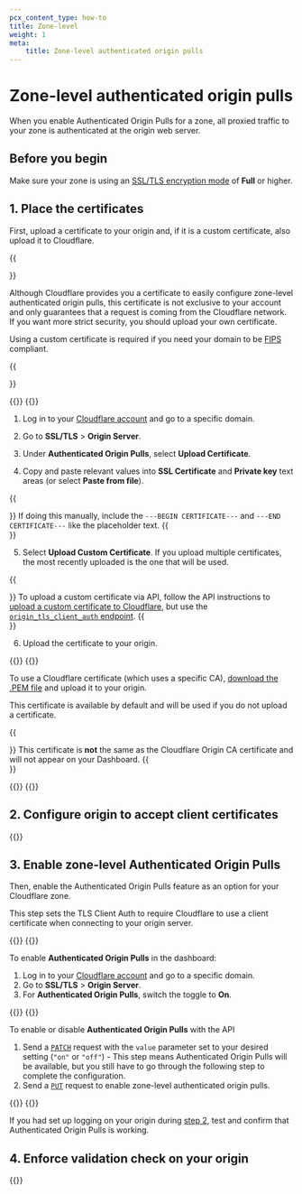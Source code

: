 ```yaml
---
pcx_content_type: how-to
title: Zone-level
weight: 1
meta:
    title: Zone-level authenticated origin pulls
---
```


# Zone-level authenticated origin pulls

When you enable Authenticated Origin Pulls for a zone, all proxied traffic to your zone is authenticated at the origin web server.

## Before you begin

Make sure your zone is using an [SSL/TLS encryption mode](/ssl/origin-configuration/ssl-modes/) of **Full** or higher.

## 1. Place the certificates

First, upload a certificate to your origin and, if it is a custom certificate, also upload it to Cloudflare.

{{<Aside type="warning">}}

Although Cloudflare provides you a certificate to easily configure zone-level authenticated origin pulls, this certificate is not exclusive to your account and only guarantees that a request is coming from the Cloudflare network. If you want more strict security, you should upload your own certificate.

Using a custom certificate is required if you need your domain to be [FIPS](https://en.wikipedia.org/wiki/Federal_Information_Processing_Standards) compliant.

{{</Aside>}}

{{<tabs labels="Custom certificate | Cloudflare certificate">}}
{{<tab label="custom certificate" no-code="true">}}
 
1.  Log in to your [Cloudflare account](https://dash.cloudflare.com) and go to a specific domain.

2. Go to **SSL/TLS** > **Origin Server**.

3. Under **Authenticated Origin Pulls**, select **Upload Certificate**.

4. Copy and paste relevant values into **SSL Certificate** and **Private key** text areas (or select **Paste from file**).

{{<Aside type="note">}}
If doing this manually, include the `---BEGIN CERTIFICATE---` and `---END CERTIFICATE---` like the placeholder text.
{{</Aside>}}

5. Select **Upload Custom Certificate**. If you upload multiple certificates, the most recently uploaded is the one that will be used.

{{<Aside type="note">}}
To upload a custom certificate via API, follow the API instructions to [upload a custom certificate to Cloudflare](/ssl/edge-certificates/custom-certificates/uploading/#upload-a-custom-certificate), but use the [`origin_tls_client_auth` endpoint](/api/operations/zone-level-authenticated-origin-pulls-upload-certificate).
{{</Aside>}}

6. Upload the certificate to your origin.

{{</tab>}}
{{<tab label="cloudflare certificate" no-code="true">}}
 
To use a Cloudflare certificate (which uses a specific CA), [download the .PEM file](/ssl/static/authenticated_origin_pull_ca.pem) and upload it to your origin.

This certificate is available by default and will be used if you do not upload a certificate.

{{<Aside type="warning">}}
This certificate is **not** the same as the Cloudflare Origin CA certificate and will not appear on your Dashboard.
{{</Aside>}}

{{</tab>}}
{{</tabs>}}

## 2. Configure origin to accept client certificates

{{<render file="_aop-configure-origin.md">}}

## 3. Enable zone-level Authenticated Origin Pulls

Then, enable the Authenticated Origin Pulls feature as an option for your Cloudflare zone.

This step sets the TLS Client Auth to require Cloudflare to use a client certificate when connecting to your origin server.

{{<tabs labels="Dashboard | API">}}
{{<tab label="dashboard" no-code="true">}}

To enable **Authenticated Origin Pulls** in the dashboard:

1.  Log in to your [Cloudflare account](https://dash.cloudflare.com) and go to a specific domain.
2.  Go to **SSL/TLS** > **Origin Server**.
3.  For **Authenticated Origin Pulls**, switch the toggle to **On**.

{{</tab>}}
{{<tab label="api" no-code="true">}}

To enable or disable **Authenticated Origin Pulls** with the API

1. Send a [`PATCH`](/api/operations/zone-settings-change-tls-client-auth-setting) request with the `value` parameter set to your desired setting (`"on"` or `"off"`) - This step means Authenticated Origin Pulls will be available, but you still have to go through the following step to complete the configuration.
2. Send a [`PUT`](/api/operations/zone-level-authenticated-origin-pulls-set-enablement-for-zone) request to enable zone-level authenticated origin pulls.

{{</tab>}}
{{</tabs>}}

If you had set up logging on your origin during [step 2](#2-configure-origin-to-accept-client-certificates), test and confirm that Authenticated Origin Pulls is working.

##  4. Enforce validation check on your origin

{{<render file="_aop-enforce-validation.md">}}